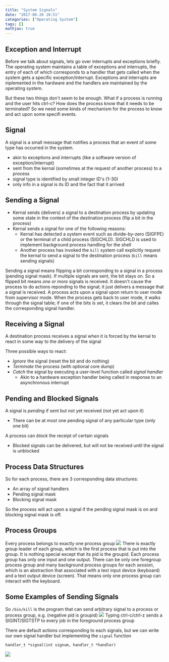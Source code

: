```yaml
---
title: "System Signals"
date: "2017-06-26 10:51"
categories: ["Operating System"]
tags: []
mathjax: true
---
```




## Exception and Interrupt

Before we talk about signals, lets go over interrupts and exceptions briefly. The operating system maintains a table of exceptions and interrupts, the entry of each of which corresponds to a handler that gets called when the system gets a specific exception/interrupt. Exceptions and interrupts are inplemented in the hardware and the handlers are maintained by the operating system.

But these two things don't seem to be enough. What if a process is running and the user hits ctrl-c? How does the process know that it needs to be terminated? So we need some kinds of mechanism for the process to know and act upon some specifi events.

## Signal
A signal is a small message that notifies a process that an event of some type has occurred in the system.

- akin to exceptions and interrupts (like a software version of exception/interrupt)
- sent from the kernal (sometimes at the request of another process) to a process
- signal type is identified by small integer ID's (1-30)
- only info in a signal is its ID and the fact that it arrived

<!--more-->

## Sending a Signal
- Kernal sends (delivers) a signal to a destination process by updating some state in the context of the destination process (flip a bit in the process)
- Kernal sends a signal for one of the following reasons:
    - Kernal has detected a system event such as divide-by-zero (SIGFPE) or the terminal of a child process (SIGCHLD). SIGCHLD is used to implement background process handling for the shell
    - Another process has invoked the `kill` system call explicitly request the kernal to send a signal to the destination process (`kill` means sending signals)

Sending a signal means flipping a bit corresponding to a signal in a process (pending signal mask). If multiple signals are sent, the bit stays on. So a flipped bit means _one or more_ signals is received. It doesn't cause the process to do actions reponding to the signal; it just delivers a message that a signal is received. A process acts upon a signal upon return to user mode from supervisor mode. When the process gets back to user mode, it walks through the signal table; if one of the bits is set, it clears the bit and calles the corresponding signal handler.

## Receiving a Signal

A destination process receives a signal when it is forced by the kernal to react in some way to the delivery of the signal

Three possible ways to react:

- _Ignore_ the signal (reset the bit and do nothing)
- _Terminate_ the process (with optional core dump)
- _Catch_ the signal by executing a user-level function called _signal handler_
    - Akin to a hardware exception handler being called in response to an asynchronous interrupt

## Pending and Blocked Signals
A signal is _pending_ if sent but not yet received (not yet act upon it)

- There can be at most one pending signal of any particular type (only one bit)

A process can _block_ the receipt of certain signals

- Blocked signals can be delivered, but will not be received until the signal is unblocked

## Process Data Structures
So for each process, there are 3 corresponding data structures:

- An array of signal handlers
- Pending signal mask
- Blocking signal mask

So the process will act upon a signal if the pending signal mask is on and blocking signal mask is off.

## Process Groups

Every process belongs to exactly one process group
![](/assets/Signals-1.png)
There is exactly group leader of each group, which is the first process that is put into the group. It is nothing special except that its pid is the groupid. Each process group has only one input and one output. There can be only one foregroup process group and many background process groups for each _session_, which is an abstraction that associated with a text input device (keyboard) and a text output device (screen). That means only one process group can interact with the keyboard.

## Some Examples of Sending Signals

So `/bin/kill` is the program that can send arbitrary signal to a process or process group, e.g. (negative pid is groupid)
![](/assets/Signals-2.png)
Typing ctrl-c/ctrl-z sends a SIGINT/SIGTSTP to every job in the foreground process group

There are default actions corresponding to each signals, but we can write our own signal handler but implementing the `signal` function


```
handler_t *signal(int signum, handler_t *handler)
```

![](/assets/Signals-3.png)
